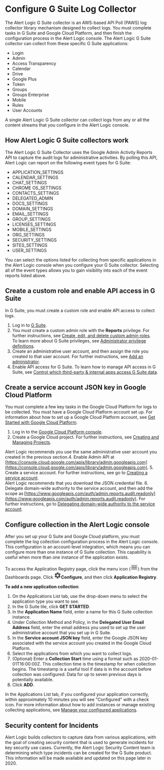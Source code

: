 # Configure G Suite Log Collector

The Alert Logic G Suite collector is an AWS-based API Poll (PAWS) log collector library mechanism designed to collect logs. You must complete tasks in G Suite and Google Cloud Platform, and then finish the configuration process in the Alert Logic console. The Alert Logic G Suite collector can collect from these specific G Suite applications:

* Login
* Admin
* Access Transparency
* Calendar
* Drive
* Google Plus
* Token
* Groups
* Groups Enterprise
* Mobile
* Rules
* User Accounts

A single Alert Logic G Suite collector can collect logs from any or all the content streams that you configure in the Alert Logic console.

## How Alert Logic G Suite collectors work

The Alert Logic G Suite Collector uses the Google Admin Activity Reports API to capture the audit logs for administrative activities. By polling this API, Alert Logic can report on the following event types for G Suite:

* APPLICATION_SETTINGS
* CALENDAR_SETTINGS
* CHAT_SETTINGS
* CHROME OS_SETTINGS
* CONTACTS_SETTINGS
* DELEGATED_ADMIN
* DOCS_SETTINGS
* DOMAIN_SETTINGS
* EMAIL_SETTINGS
* GROUP_SETTINGS
* LICENSES_SETTINGS
* MOBILE_SETTINGS
* ORG_SETTINGS
* SECURITY_SETTINGS
* SITES_SETTINGS
* USER_SETTINGS

You can select the options listed for collecting from specific applications in the Alert Logic console when you configure your G Suite collector. Selecting all of the event types allows you to gain visibility into each of the event reports listed above.

## Create a custom role and enable API access in G Suite 

In G Suite, you must create a custom role and enable API access to collect logs.

1. Log in to [G Suite](https://admin.google.com/).
2. You must create a custom admin role with the **Reports** privilege. For further instructions, see [Create, edit, and delete custom admin roles](https://support.google.com/a/answer/2406043?hl=en&amp;ref_topic=9832445).         
To learn more about G Suite privileges, see [Administrator privilege definitions](https://support.google.com/a/answer/1219251).
3. Create an administrative user account, and then assign the role you created to that user account. For further instructions, see [Add an administrator](https://support.google.com/domains/answer/6304528?hl=en&amp;ref_topic=6317570).
4. Enable API access for G Suite. To learn how to manage API access in G Suite, see [Control which third-party &amp; internal apps access G Suite data](https://support.google.com/a/answer/60757?authuser=3).

## Create a service account JSON key in Google Cloud Platform

You must complete a few key tasks in the Google Cloud Platform for logs to be collected. You must have a Google Cloud Platform account set up. For information about how to set up a Google Cloud Platform account, see [Get Started with Google Cloud Platform](https://console.cloud.google.com/getting-started).

1. Log in to the [Google Cloud Platform console](https://console.cloud.google.com/).
2. Create a Google Cloud project.  For further instructions, see [Creating and Managing Projects](https://cloud.google.com/resource-manager/docs/creating-managing-projects#creating_a_project).

Alert Logic recommends you use the same administrative user account you created in the previous section.4. Enable Admin API at [https://console.cloud.google.com/apis/library/admin.googleapis.com](https://console.cloud.google.com/apis/library/admin.googleapis.com).
5. Create a service account. For further instructions, see go to [Creating a service account](https://developers.google.com/identity/protocols/OAuth2ServiceAccount#creatinganaccount).        
Alert Logic recommends that you download the JSON credential file.
6. Delegate domain-wide authority to the service account, and then add the scope as [https://www.googleapis.com/auth/admin.reports.audit.readonly](https://www.googleapis.com/auth/admin.reports.audit.readonly). For further instructions, go to [Delegating domain-wide authority to the service account](https://developers.google.com/identity/protocols/OAuth2ServiceAccount#delegatingauthority).

## Configure collection in the Alert Logic console

After you set up your G Suite and Google Cloud platform, you must complete the log collection configuration process in the Alert Logic console. This configuration is an account-level integration, which means you can configure more than one instance of G Suite collection. This capability is useful when  more than one instance of the application exists.

To access the Application Registry page, click the menu icon (![](../Resources/Images/dashboard/menu-icon.png)) from the Dashboards page. Click ![](../Resources/Images/dashboard/configure-icon.png)**Configure**, and then click **Application Registry**.

**To add a new application collection**:

1. On the Applications List tab, use the drop-down menu to select the application type you want to see.
2. In the G Suite tile, click **GET STARTED**.
3. In the **Application Name** field, enter a name for this G Suite collection instance.
4. Under Collection Method and Policy, in the **Delegated User Email Address** field, enter the email address you used to set up the user administrative account that you set up in G Suite.
5. In the **Service account JSON key** field, enter the Google JSON key associated with the service account you created in the Google Cloud Platform.
6. Select the applications from which you want to collect logs.
7. (Optional) Enter a **Collection Start** time using a format such as 2020-01-01T16:00:00Z. This collection time is the timestamp for when collection begins. The timestamp is a useful tool if data is in the account before collection was configured. Data for up to seven previous days is potentially available.
8. Click **ADD**.

In the Applications List tab, if you configured your application correctly, within approximately 10 minutes you will see "Configured" with a check icon. For more information about how to add instances or manage existing collecting applications, see [Manage your configured applications](application-registry.md#Configur).

## Security content for Incidents

Alert Logic builds collectors to capture data from various applications, with the goal of creating security content that is used to generate incidents for key security use cases. Currently, the Alert Logic Security Content team is determining which type incidents can be created for the G Suite product. This information will be made available and updated on this page later in 2020.
